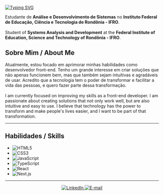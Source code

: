 [![Typing SVG](https://readme-typing-svg.demolab.com?font=Roboto+Mono&weight=400&size=26&pause=1000&color=fff&center=true&width=1000&lines=%3Cigorbarr3to%2F%3E;Front-End+Developer)](https://git.io/typing-svg)


Estudante de **Análise e Desenvolvimento de Sistemas** no **Instituto Federal de Educação, Ciência e Tecnologia de Rondônia - IFRO**. <br><br>
Student of **Systems Analysis and Development** at the **Federal Institute of Education, Science and Technology of Rondônia - IFRO**.

## Sobre Mim / About Me

Atualmente, estou focado em aprimorar minhas habilidades como desenvolvedor front-end. Tenho um grande interesse em criar soluções que não apenas funcionem bem, mas que também sejam intuitivas e agradáveis de usar. Acredito que a tecnologia tem o poder de transformar e facilitar a vida das pessoas, e quero fazer parte dessa transformação. <br><br>
I am currently focused on improving my skills as a front-end developer. I am passionate about creating solutions that not only work well, but are also intuitive and easy to use. I believe that technology has the power to transform and make people's lives easier, and I want to be part of that transformation.

---

## Habilidades / Skills
* ![HTML5](https://img.shields.io/badge/HTML5-E34F26?style=for-the-badge&logo=html5&logoColor=white)
* ![CSS3](https://img.shields.io/badge/CSS3-1572B6?style=for-the-badge&logo=css3&logoColor=white)
* ![JavaScript](https://img.shields.io/badge/JavaScript-F7DF1E?style=for-the-badge&logo=javascript&logoColor=black)
* ![TypeScript](https://img.shields.io/badge/TypeScript-3178C6?style=for-the-badge&logo=typescript&logoColor=white)
* ![React](https://img.shields.io/badge/React-61DAFB?style=for-the-badge&logo=react&logoColor=black)
* ![Next.js](https://img.shields.io/badge/Next.js-000000?style=for-the-badge&logo=nextdotjs&logoColor=white)

---
<p align="center">
  <a href="https://www.linkedin.com/in/igor-barreto11/">
    <img src="https://img.shields.io/badge/LinkedIn-0A66C2?style=for-the-badge&logo=linkedin&logoColor=white" alt="LinkedIn">
  </a>
  <a href="mailto:igorbarreto1110@gmail.com">
    <img src="https://img.shields.io/badge/E--mail-D14836?style=for-the-badge&logo=gmail&logoColor=white" alt="E-mail">
  </a>
</p>
